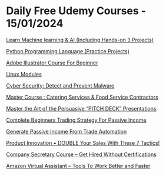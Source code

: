 # Daily Free Udemy Courses - 15/01/2024

[Learn Machine learning & AI (Including Hands-on 3 Projects)](https://www.udemy.com/course/machine-learning-and-ai-with-hands-on-projects/?couponCode=JAN2024FREE)
[Python Programming Language (Practice Projects)](https://www.udemy.com/course/python-clothes-application/?couponCode=CC0E5525B2D7B862E318)
[Adobe Illustrator Course For Beginner](https://www.udemy.com/course/adobe-illustrator-course-for-beginner/?couponCode=9D1695BC1F68FF1594D4)
[Linux Modules](https://www.udemy.com/course/linux-modules/?couponCode=DAVE_GROHL)
[Cyber Security: Detect and Prevent Malware](https://www.udemy.com/course/cyber-security-detect-and-prevent-malware/?couponCode=DAVE_GROHL)
[Master Course : Catering Services & Food Service Contractors](https://www.udemy.com/course/master-course-catering-services-food-service-contractors/?couponCode=D7FBE409B6FB210D6634)
[Master the Art of the Persuasive “PITCH DECK” Presentations](https://www.udemy.com/course/art-of-the-persuasive-pitch-deck-presentations/?couponCode=19590C70CB04DBDB570C)
[Complete Beginners Trading Strategy For Passive Income](https://www.udemy.com/course/swing-trading-strategy-for-beginners-full-course/?couponCode=B7BC4043BBC169ABDBB6)
[Generate Passive Income From Trade Automation](https://www.udemy.com/course/trade-automation/?couponCode=5AF26B01AD31FD476280)
[Product Innovation • DOUBLE Your Sales With These 7 Tactics!](https://www.udemy.com/course/product-innovation-ideas-process-business-course/?couponCode=8EE9D4E829F3A0F3FFC3)
[Company Secretary Course – Get Hired Without Certifications](https://www.udemy.com/course/company-secretary-course-cs/?couponCode=594151C1C4C4C7EEBCA2)
[Amazon Virtual Assistant – Tools To Work Better and Faster](https://www.udemy.com/course/amazon-virtual-assistant-tools-training-course/?couponCode=3652D9DEA922C17E69EC)
